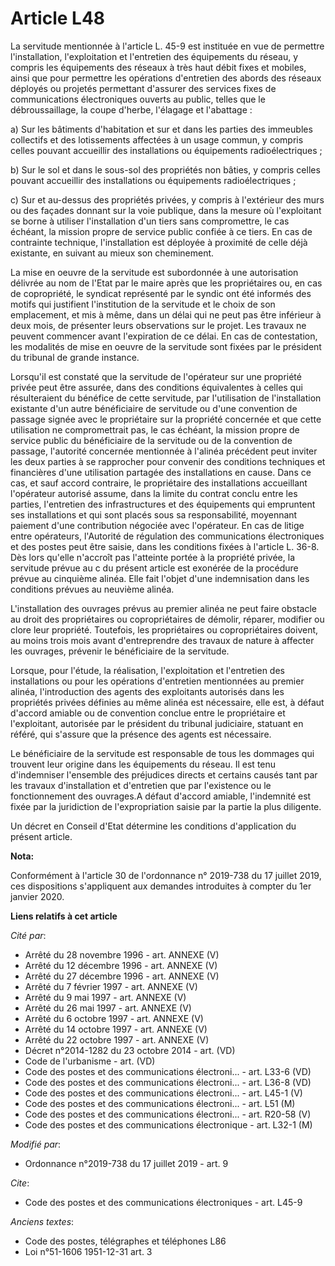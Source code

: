 # Article L48

La servitude mentionnée à l'article L. 45-9 est instituée en vue de permettre l'installation, l'exploitation et l'entretien
des équipements du réseau, y compris les équipements des réseaux à très haut débit fixes et mobiles, ainsi que pour permettre
les opérations d'entretien des abords des réseaux déployés ou projetés permettant d'assurer des services fixes de
communications électroniques ouverts au public, telles que le débroussaillage, la coupe d'herbe, l'élagage et l'abattage :

a) Sur les bâtiments d'habitation et sur et dans les parties des immeubles collectifs et des lotissements affectées à un
usage commun, y compris celles pouvant accueillir des installations ou équipements radioélectriques ;

b) Sur le sol et dans le sous-sol des propriétés non bâties, y compris celles pouvant accueillir des installations ou
équipements radioélectriques ;

c) Sur et au-dessus des propriétés privées, y compris à l'extérieur des murs ou des façades donnant sur la voie publique,
dans la mesure où l'exploitant se borne à utiliser l'installation d'un tiers sans compromettre, le cas échéant, la mission
propre de service public confiée à ce tiers. En cas de contrainte technique, l'installation est déployée à proximité de celle
déjà existante, en suivant au mieux son cheminement.

La mise en oeuvre de la servitude est subordonnée à une autorisation délivrée au nom de l'Etat par le maire après que les
propriétaires ou, en cas de copropriété, le syndicat représenté par le syndic ont été informés des motifs qui justifient
l'institution de la servitude et le choix de son emplacement, et mis à même, dans un délai qui ne peut pas être inférieur à
deux mois, de présenter leurs observations sur le projet. Les travaux ne peuvent commencer avant l'expiration de ce délai. En
cas de contestation, les modalités de mise en oeuvre de la servitude sont fixées par le président du tribunal de grande
instance.

Lorsqu'il est constaté que la servitude de l'opérateur sur une propriété privée peut être assurée, dans des conditions
équivalentes à celles qui résulteraient du bénéfice de cette servitude, par l'utilisation de l'installation existante d'un
autre bénéficiaire de servitude ou d'une convention de passage signée avec le propriétaire sur la propriété concernée et que
cette utilisation ne compromettrait pas, le cas échéant, la mission propre de service public du bénéficiaire de la servitude
ou de la convention de passage, l'autorité concernée mentionnée à l'alinéa précédent peut inviter les deux parties à se
rapprocher pour convenir des conditions techniques et financières d'une utilisation partagée des installations en cause. Dans
ce cas, et sauf accord contraire, le propriétaire des installations accueillant l'opérateur autorisé assume, dans la limite
du contrat conclu entre les parties, l'entretien des infrastructures et des équipements qui empruntent ses installations et
qui sont placés sous sa responsabilité, moyennant paiement d'une contribution négociée avec l'opérateur. En cas de litige
entre opérateurs, l'Autorité de régulation des communications électroniques et des postes peut être saisie, dans les
conditions fixées à l'article L. 36-8. Dès lors qu'elle n'accroît pas l'atteinte portée à la propriété privée, la servitude
prévue au c du présent article est exonérée de la procédure prévue au cinquième alinéa. Elle fait l'objet d'une indemnisation
dans les conditions prévues au neuvième alinéa.

L'installation des ouvrages prévus au premier alinéa ne peut faire obstacle au droit des propriétaires ou copropriétaires de
démolir, réparer, modifier ou clore leur propriété. Toutefois, les propriétaires ou copropriétaires doivent, au moins trois
mois avant d'entreprendre des travaux de nature à affecter les ouvrages, prévenir le bénéficiaire de la servitude.

Lorsque, pour l'étude, la réalisation, l'exploitation et l'entretien des installations ou pour les opérations d'entretien
mentionnées au premier alinéa, l'introduction des agents des exploitants autorisés dans les propriétés privées définies au
même alinéa est nécessaire, elle est, à défaut d'accord amiable ou de convention conclue entre le propriétaire et
l'exploitant, autorisée par le président du tribunal judiciaire, statuant en référé, qui s'assure que la présence des agents
est nécessaire.

Le bénéficiaire de la servitude est responsable de tous les dommages qui trouvent leur origine dans les équipements du
réseau. Il est tenu d'indemniser l'ensemble des préjudices directs et certains causés tant par les travaux d'installation et
d'entretien que par l'existence ou le fonctionnement des ouvrages.A défaut d'accord amiable, l'indemnité est fixée par la
juridiction de l'expropriation saisie par la partie la plus diligente.

Un décret en Conseil d'Etat détermine les conditions d'application du présent article.

**Nota:**

Conformément à l'article 30 de l'ordonnance n° 2019-738 du 17 juillet 2019, ces dispositions s'appliquent aux demandes
introduites à compter du 1er janvier 2020.

**Liens relatifs à cet article**

_Cité par_:

  - Arrêté du 28 novembre 1996 - art. ANNEXE (V)
  - Arrêté du 12 décembre 1996 - art. ANNEXE (V)
  - Arrêté du 27 décembre 1996 - art. ANNEXE (V)
  - Arrêté du 7 février 1997 - art. ANNEXE (V)
  - Arrêté du 9 mai 1997 - art. ANNEXE (V)
  - Arrêté du 26 mai 1997 - art. ANNEXE (V)
  - Arrêté du 6 octobre 1997 - art. ANNEXE (V)
  - Arrêté du 14 octobre 1997 - art. ANNEXE (V)
  - Arrêté du 22 octobre 1997 - art. ANNEXE (V)
  - Décret n°2014-1282 du 23 octobre 2014 - art. (VD)
  - Code de l'urbanisme - art. (VD)
  - Code des postes et des communications électroni... - art. L33-6 (VD)
  - Code des postes et des communications électroni... - art. L36-8 (VD)
  - Code des postes et des communications électroni... - art. L45-1 (V)
  - Code des postes et des communications électroni... - art. L51 (M)
  - Code des postes et des communications électroni... - art. R20-58 (V)
  - Code des postes et des communications électronique - art. L32-1 (M)

_Modifié par_:

  - Ordonnance n°2019-738 du 17 juillet 2019 - art. 9

_Cite_:

  - Code des postes et des communications électroniques - art. L45-9

_Anciens textes_:

  - Code des postes, télégraphes et téléphones L86
  - Loi n°51-1606 1951-12-31 art. 3
